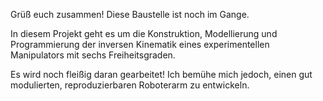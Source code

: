 Grüß euch zusammen!
Diese Baustelle ist noch im Gange.

In diesem Projekt geht es um die Konstruktion, Modellierung und Programmierung der inversen Kinematik eines experimentellen Manipulators mit sechs Freiheitsgraden.

Es wird noch fleißig daran gearbeitet! Ich bemühe mich jedoch, einen gut modulierten, reproduzierbaren Roboterarm zu entwickeln.
